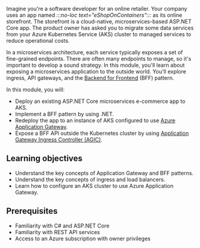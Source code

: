 Imagine you're a software developer for an online retailer. Your company uses an app named *:::no-loc text="eShopOnContainers":::* as its online storefront. The storefront is a cloud-native, microservices-based ASP.NET Core app. The product owner has asked you to migrate some data services from your Azure Kubernetes Service (AKS) cluster to managed services to reduce operational costs.

In a microservices architecture, each service typically exposes a set of fine-grained endpoints. There are often many endpoints to manage, so it's important to develop a sound strategy. In this module, you'll learn about exposing a microservices application to the outside world. You'll explore ingress, API gateways, and the [Backend for Frontend](https://samnewman.io/patterns/architectural/bff/) (BFF) pattern.

In this module, you will:

- Deploy an existing ASP.NET Core microservices e-commerce app to AKS.
- Implement a BFF pattern by using .NET.
- Redeploy the app to an instance of AKS configured to use [Azure Application Gateway](/azure/application-gateway/overview).
- Expose a BFF API outside the Kubernetes cluster by using [Application Gateway Ingress Controller (AGIC)](/azure/application-gateway/ingress-controller-overview).

## Learning objectives

- Understand the key concepts of Application Gateway and BFF patterns.
- Understand the key concepts of ingress and load balancers.
- Learn how to configure an AKS cluster to use Azure Application Gateway.

## Prerequisites

- Familiarity with C# and ASP.NET Core
- Familiarity with REST API services
- Access to an Azure subscription with owner privileges
